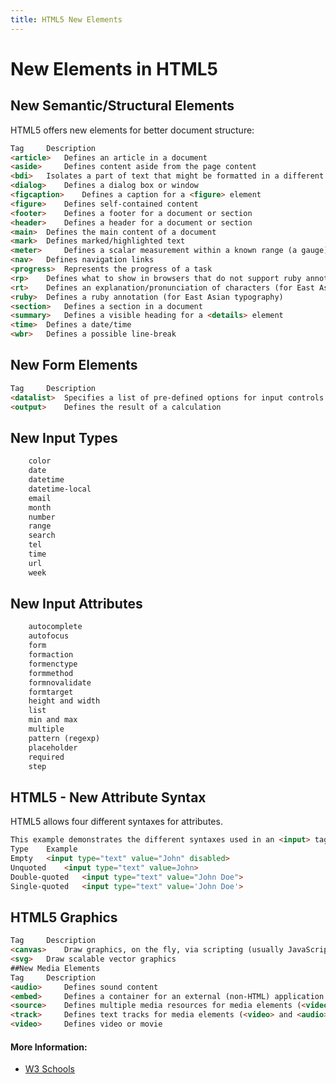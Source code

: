 ```yaml
---
title: HTML5 New Elements
---
```


# New Elements in HTML5

## New Semantic/Structural Elements
HTML5 offers new elements for better document structure:
```html
Tag 	Description
<article> 	Defines an article in a document
<aside> 	Defines content aside from the page content
<bdi> 	Isolates a part of text that might be formatted in a different direction from other text outside it
<dialog> 	Defines a dialog box or window
<figcaption> 	Defines a caption for a <figure> element
<figure> 	Defines self-contained content
<footer> 	Defines a footer for a document or section
<header> 	Defines a header for a document or section
<main> 	Defines the main content of a document
<mark> 	Defines marked/highlighted text
<meter> 	Defines a scalar measurement within a known range (a gauge)
<nav> 	Defines navigation links
<progress> 	Represents the progress of a task
<rp> 	Defines what to show in browsers that do not support ruby annotations
<rt> 	Defines an explanation/pronunciation of characters (for East Asian typography)
<ruby> 	Defines a ruby annotation (for East Asian typography)
<section> 	Defines a section in a document
<summary> 	Defines a visible heading for a <details> element
<time> 	Defines a date/time
<wbr> 	Defines a possible line-break
```
## New Form Elements
```html
Tag 	Description
<datalist> 	Specifies a list of pre-defined options for input controls
<output> 	Defines the result of a calculation
```
## New Input Types
```html 	
	color
    date
    datetime
    datetime-local
    email
    month
    number
    range
    search
    tel
    time
    url
    week
```
## New Input Attributes
```html 
    autocomplete
    autofocus
    form
    formaction
    formenctype
    formmethod
    formnovalidate
    formtarget
    height and width
    list
    min and max
    multiple
    pattern (regexp)
    placeholder
    required
    step
```
## HTML5 - New Attribute Syntax
HTML5 allows four different syntaxes for attributes.
```html 
This example demonstrates the different syntaxes used in an <input> tag:
Type 	Example
Empty 	<input type="text" value="John" disabled>
Unquoted 	<input type="text" value=John>
Double-quoted 	<input type="text" value="John Doe">
Single-quoted 	<input type="text" value='John Doe'>
```

## HTML5 Graphics
```html 
Tag 	Description
<canvas> 	Draw graphics, on the fly, via scripting (usually JavaScript)
<svg> 	Draw scalable vector graphics
##New Media Elements
Tag 	Description
<audio> 	Defines sound content
<embed> 	Defines a container for an external (non-HTML) application
<source> 	Defines multiple media resources for media elements (<video> and <audio>)
<track> 	Defines text tracks for media elements (<video> and <audio>)
<video> 	Defines video or movie
```

#### More Information:
* [W3 Schools](https://www.w3schools.com/html/html5_intro.asp)
